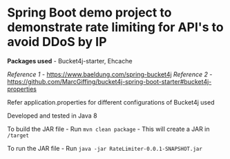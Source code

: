 
# Spring Boot demo project to demonstrate rate limiting for API's to avoid DDoS by IP

**Packages used** - Bucket4j-starter, Ehcache

*Reference 1* - https://www.baeldung.com/spring-bucket4j
*Reference 2* - https://github.com/MarcGiffing/bucket4j-spring-boot-starter#bucket4j-properties

Refer application.properties for different configurations of Bucket4j used

Developed and tested in Java 8

To build the JAR file - Run `mvn clean package` - This will create a JAR in `/target`

To run the JAR file - Run `java -jar RateLimiter-0.0.1-SNAPSHOT.jar`


